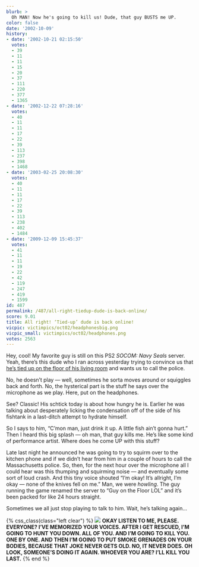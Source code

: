 ```yaml
---
blurb: >
  Oh MAN! Now he's going to kill us! Dude, that guy BUSTS me UP.
color: false
date: '2002-10-09'
history:
- date: '2002-10-21 02:15:50'
  votes:
  - 39
  - 11
  - 11
  - 15
  - 20
  - 37
  - 111
  - 220
  - 377
  - 1365
- date: '2002-12-22 07:28:16'
  votes:
  - 40
  - 11
  - 11
  - 17
  - 22
  - 39
  - 113
  - 237
  - 398
  - 1468
- date: '2003-02-25 20:08:30'
  votes:
  - 40
  - 11
  - 11
  - 17
  - 22
  - 39
  - 113
  - 238
  - 402
  - 1484
- date: '2009-12-09 15:45:37'
  votes:
  - 41
  - 11
  - 11
  - 19
  - 22
  - 42
  - 119
  - 247
  - 419
  - 1599
id: 487
permalink: /487/all-right-tiedup-dude-is-back-online/
score: 9.01
title: All right! ‘Tied-up’ dude is back online!
vicpic: victimpics/oct02/headphonesbig.png
vicpic_small: victimpics/oct02/headphones.png
votes: 2563
---
```


Hey, cool! My favorite guy is still on this PS2 *SOCOM: Navy Seals*
server. Yeah, there’s this dude who I ran across yesterday trying to
convince us that [he’s tied up on the floor of his living
room](@/victim/486.md) and wants us to call the police.

No, he doesn’t play — well, sometimes he sorta moves around or
squiggles back and forth. No, the hysterical part is the stuff he says
over the microphone as we play. Here, put on the headphones.

See? Classic! His schtick today is about how hungry he is. Earlier he
was talking about desperately licking the condensation off of the side
of his fishtank in a last-ditch attempt to hydrate himself.

So I says to him, “C’mon man, just drink it up. A little fish ain’t
gonna hurt.” Then I heard this big splash — oh man, that guy kills me.
He’s like some kind of performance artist. Where does he come UP with
this stuff?

Late last night he announced he was going to try to squirm over to the
kitchen phone and if we didn’t hear from him in a couple of hours to
call the Massachusetts police. So, then, for the next hour over the
microphone all I could hear was this thumping and squirming noise — and
eventually some sort of loud crash. And this tiny voice shouted “I’m
okay! It’s allright, I’m okay — none of the knives fell on me.” Man, we
were *howling*. The guy running the game renamed the server to “Guy on
the Floor LOL” and it’s been packed for like 24 hours straight.

Sometimes we all just stop playing to talk to him. Wait, he’s talking
again...

{% css_class(class="left clear") %}
[![](/img/victimpics/oct02/tiedup.png)](@/victim/486.md) **OKAY LISTEN
TO ME, PLEASE. EVERYONE? I’VE MEMORIZED YOUR VOICES. AFTER I GET
RESCUED, I’M GOING TO HUNT YOU DOWN. ALL OF YOU. AND I’M GOING TO KILL
YOU. ONE BY ONE. AND THEN I’M GOING TO PUT SMOKE GRENADES ON YOUR
BODIES, BECAUSE THAT JOKE NEVER GETS OLD. NO, IT NEVER DOES. OH LOOK,
SOMEONE’S DOING IT AGAIN. WHOEVER YOU ARE? I’LL KILL YOU LAST.**
{% end %}
